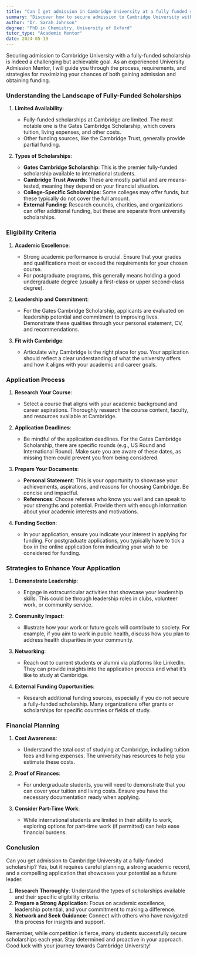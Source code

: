 ```yaml
---
title: "Can I get admission in Cambridge University at a fully funded scholarship?"
summary: "Discover how to secure admission to Cambridge University with a fully-funded scholarship and maximize your chances for success."
author: "Dr. Sarah Johnson"
degree: "PhD in Chemistry, University of Oxford"
tutor_type: "Academic Mentor"
date: 2024-05-19
---
```


Securing admission to Cambridge University with a fully-funded scholarship is indeed a challenging but achievable goal. As an experienced University Admission Mentor, I will guide you through the process, requirements, and strategies for maximizing your chances of both gaining admission and obtaining funding.

### Understanding the Landscape of Fully-Funded Scholarships

1. **Limited Availability**:
   - Fully-funded scholarships at Cambridge are limited. The most notable one is the Gates Cambridge Scholarship, which covers tuition, living expenses, and other costs.
   - Other funding sources, like the Cambridge Trust, generally provide partial funding. 

2. **Types of Scholarships**:
   - **Gates Cambridge Scholarship**: This is the premier fully-funded scholarship available to international students.
   - **Cambridge Trust Awards**: These are mostly partial and are means-tested, meaning they depend on your financial situation.
   - **College-Specific Scholarships**: Some colleges may offer funds, but these typically do not cover the full amount.
   - **External Funding**: Research councils, charities, and organizations can offer additional funding, but these are separate from university scholarships.

### Eligibility Criteria

1. **Academic Excellence**:
   - Strong academic performance is crucial. Ensure that your grades and qualifications meet or exceed the requirements for your chosen course.
   - For postgraduate programs, this generally means holding a good undergraduate degree (usually a first-class or upper second-class degree).

2. **Leadership and Commitment**:
   - For the Gates Cambridge Scholarship, applicants are evaluated on leadership potential and commitment to improving lives. Demonstrate these qualities through your personal statement, CV, and recommendations.

3. **Fit with Cambridge**:
   - Articulate why Cambridge is the right place for you. Your application should reflect a clear understanding of what the university offers and how it aligns with your academic and career goals.

### Application Process

1. **Research Your Course**:
   - Select a course that aligns with your academic background and career aspirations. Thoroughly research the course content, faculty, and resources available at Cambridge.

2. **Application Deadlines**:
   - Be mindful of the application deadlines. For the Gates Cambridge Scholarship, there are specific rounds (e.g., US Round and International Round). Make sure you are aware of these dates, as missing them could prevent you from being considered.

3. **Prepare Your Documents**:
   - **Personal Statement**: This is your opportunity to showcase your achievements, aspirations, and reasons for choosing Cambridge. Be concise and impactful.
   - **References**: Choose referees who know you well and can speak to your strengths and potential. Provide them with enough information about your academic interests and motivations.

4. **Funding Section**:
   - In your application, ensure you indicate your interest in applying for funding. For postgraduate applications, you typically have to tick a box in the online application form indicating your wish to be considered for funding.

### Strategies to Enhance Your Application

1. **Demonstrate Leadership**:
   - Engage in extracurricular activities that showcase your leadership skills. This could be through leadership roles in clubs, volunteer work, or community service.

2. **Community Impact**:
   - Illustrate how your work or future goals will contribute to society. For example, if you aim to work in public health, discuss how you plan to address health disparities in your community.

3. **Networking**:
   - Reach out to current students or alumni via platforms like LinkedIn. They can provide insights into the application process and what it’s like to study at Cambridge.

4. **External Funding Opportunities**:
   - Research additional funding sources, especially if you do not secure a fully-funded scholarship. Many organizations offer grants or scholarships for specific countries or fields of study.

### Financial Planning

1. **Cost Awareness**:
   - Understand the total cost of studying at Cambridge, including tuition fees and living expenses. The university has resources to help you estimate these costs.

2. **Proof of Finances**:
   - For undergraduate students, you will need to demonstrate that you can cover your tuition and living costs. Ensure you have the necessary documentation ready when applying.

3. **Consider Part-Time Work**:
   - While international students are limited in their ability to work, exploring options for part-time work (if permitted) can help ease financial burdens.

### Conclusion

Can you get admission to Cambridge University at a fully-funded scholarship? Yes, but it requires careful planning, a strong academic record, and a compelling application that showcases your potential as a future leader.

1. **Research Thoroughly**: Understand the types of scholarships available and their specific eligibility criteria.
2. **Prepare a Strong Application**: Focus on academic excellence, leadership potential, and your commitment to making a difference.
3. **Network and Seek Guidance**: Connect with others who have navigated this process for insights and support.

Remember, while competition is fierce, many students successfully secure scholarships each year. Stay determined and proactive in your approach. Good luck with your journey towards Cambridge University!
    
